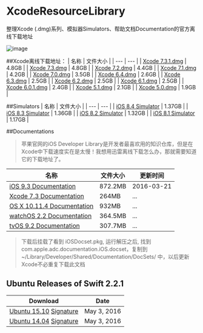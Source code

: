 # XcodeResourceLibrary
整理Xcode (.dmg)系列、模拟器Simulators、帮助文档Documentation的官方离线下载地址

 ![image](https://github.com/shenAlexy/XcodeResourceLibrary/blob/master/Xcode.png)

##Xcode离线下载地址：
| 名称 | 文件大小 |
| --- | --- |
| [Xcode 7.3.1.dmg](http://adcdownload.apple.com/Developer_Tools/Xcode_7.3.1/Xcode_7.3.1.dmg) | 4.8GB |
| [Xcode 7.3.dmg](http://adcdownload.apple.com/Developer_Tools/Xcode_7.3/Xcode_7.3.dmg) | 4.8GB |
| [Xcode 7.2.dmg](http://adcdownload.apple.com/Developer_Tools/Xcode_7.2/Xcode_7.2.dmg) | 4.4GB |
| [Xcode 7.1.dmg](http://adcdownload.apple.com/Developer_Tools/Xcode_7.1/Xcode_7.1.dmg) | 4.2GB |
| [Xcode 7.0.dmg](http://adcdownload.apple.com/Developer_Tools/Xcode_7/Xcode_7.dmg) | 3.5GB |
| [Xcode 6.4.dmg](http://adcdownload.apple.com/Developer_Tools/Xcode_6.4/Xcode_6.4.dmg) | 2.6GB |
| [Xcode 6.3.dmg](http://adcdownload.apple.com/Developer_Tools/Xcode_6.3/Xcode_6.3.dmg) | 2.5GB |
| [Xcode 6.2.dmg](http://adcdownload.apple.com/Developer_Tools/Xcode_6.2/Xcode_6.2.dmg) | 2.5GB |
| [Xcode 6.1.dmg](http://adcdownload.apple.com/Developer_Tools/xcode_6.1/56841_xcode_6.1.dmg) | 2.5GB |
| [Xcode 6.0.1.dmg](http://adcdownload.apple.com/Developer_Tools/xcode_6.0.1/xcode_6.0.1.dmg) | 2.4GB |
| [Xcode 5.1.dmg](http://adcdownload.apple.com/Developer_Tools/xcode_5.1/xcode_5.1.dmg) | 2.1GB |
| [Xcode 5.0.dmg](http://adcdownload.apple.com/Developer_Tools/xcode_5/xcode_5.dmg) | 1.9GB |

##Simulators
| 名称 | 文件大小 |
| --- | --- |
| [iOS 8.4 Simulator](http://devimages.apple.com/downloads/xcode/simulators/com.apple.pkg.iPhoneSimulatorSDK8_4-8.4.1.1435785476.dmg) | 1.37GB |
| [iOS 8.3 Simulator](http://devimages.apple.com/downloads/xcode/simulators/com.apple.pkg.iPhoneSimulatorSDK8_3-8.3.1.1434581536.dmg) | 1.36GB |
| [iOS 8.2 Simulator](http://devimages.apple.com/downloads/xcode/simulators/com.apple.pkg.iPhoneSimulatorSDK8_2-8.2.1.1434581536.dmg) | 1.32GB |
| [iOS 8.1 Simulator](http://devimages.apple.com/downloads/xcode/simulators/com.apple.pkg.iPhoneSimulatorSDK8_1-8.1.1.1434581536.dmg) | 1.17GB |

##Documentations
> 苹果官网的iOS Developer Library是开发者最喜欢用的知识仓库，但是在Xcode中下载速度实在是太慢！我想用迅雷离线下载怎么办，那就需要知道它的下载地址了。

| 名称 | 文件大小 | 更新时间 |
| --- | --- | --- |
| [iOS 9.3 Documentation](https://devimages.apple.com.edgekey.net/docsets/20160321/031-52212-A.dmg) | 872.2MB | 2016-03-21 |
| [Xcode 7.3 Documentation](https://devimages.apple.com.edgekey.net/docsets/20160321/031-52213-A.dmg) | 264MB | ... |
| [OS X 10.11.4 Documentation](https://devimages.apple.com.edgekey.net/docsets/20160321/031-52211-A.dmg) | 932MB | ... |
| [watchOS 2.2 Documentation](https://devimages.apple.com.edgekey.net/docsets/20160321/031-52210-A.dmg) | 364.5MB | ... |
| [tvOS 9.2 Documentation](https://devimages.apple.com.edgekey.net/docsets/20160321/031-52214-A.dmg) | 307.7MB | ... |

> 下载后挂载了看到 iOSDocset.pkg, 运行解压之后, 找到com.apple.adc.documentation.iOS.docset，复制到~/Library/Developer/Shared/Documentation/DocSets/ 中，以后更新Xcode不必重复下载此文档

## Ubuntu Releases of Swift 2.2.1
| Download | Date |
| --- | --- |
| [Ubuntu 15.10](https://swift.org/builds/swift-2.2.1-release/ubuntu1510/swift-2.2.1-RELEASE/swift-2.2.1-RELEASE-ubuntu15.10.tar.gz) [Signature](https://swift.org/builds/swift-2.2.1-release/ubuntu1510/swift-2.2.1-RELEASE/swift-2.2.1-RELEASE-ubuntu15.10.tar.gz.sig) | May 3, 2016 |
| [Ubuntu 14.04](https://swift.org/builds/swift-2.2.1-release/ubuntu1404/swift-2.2.1-RELEASE/swift-2.2.1-RELEASE-ubuntu14.04.tar.gz) [Signature](https://swift.org/builds/swift-2.2.1-release/ubuntu1404/swift-2.2.1-RELEASE/swift-2.2.1-RELEASE-ubuntu14.04.tar.gz.sig) | May 3, 2016 |
